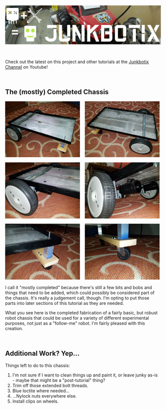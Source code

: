 ![Junkbotix Banner](./images/banner-1024px.jpg)

<br>

Check out the latest on this project and other tutorials at the [Junkbotix Channel](https://www.youtube.com/channel/UCNxQ47xBEYjD-mey_lxj9Aw) on Youtube!

<br>

## The (mostly) Completed Chassis

<img src="./images/front-3.4-view-720px.jpg" width="48%" />&nbsp;&nbsp;&nbsp;&nbsp;<img src="./images/rear-3.4-view-720px.jpg" width="48%" />

<img src="./images/rh-rear-wheel-720px.jpg" width="48%" />&nbsp;&nbsp;&nbsp;&nbsp;<img src="./images/rh-rear-wheel-low-angle-720px.jpg" width="48%" />

<img src="./images/rh-front-caster-720px.jpg" width="48%" />&nbsp;&nbsp;&nbsp;&nbsp;<img src="./images/rh-front-caster-low-angle-720px.jpg" width="48%" />

I call it "mostly completed" because there's still a few bits and bobs and things that need to be added, which could possibly be considered part of the chassis. It's really a judgement call, though. I'm opting to put those parts into later sections of this tutorial as they are needed.

What you see here is the completed fabrication of a fairly basic, but robust robot chassis that could be used for a variety of different experimental purposes, not just as a "follow-me" robot. I'm fairly pleased with this creation.

<br>

## Additional Work? Yep...

Things left to do to this chassis:

  1. I'm not sure if I want to clean things up and paint it, or leave junky as-is - maybe that might be a "post-tutorial" thing?
  2. Trim off those extended bolt threads.
  3. Blue loctite where needed...
  4. ...Nylock nuts everywhere else.
  5. Install clips on wheels.